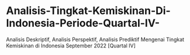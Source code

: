 # Analisis-Tingkat-Kemiskinan-Di-Indonesia-Periode-Quartal-IV-
Analisis Deskriptif, Analisis Perspektif, Analisis Prediktif Mengenai Tingkat Kemiskinan di Indonesia September 2022 [Quartal IV]
